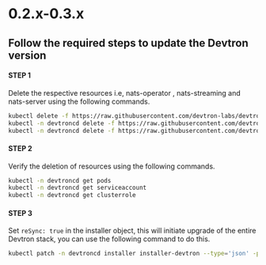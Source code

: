 # 0.2.x-0.3.x

## Follow the required steps to update the Devtron version

#### STEP 1

Delete the respective resources i.e, nats-operator , nats-streaming and nats-server using the following commands.

```bash
kubectl delete -f https://raw.githubusercontent.com/devtron-labs/devtron/v0.2.37/manifests/yamls/nats-operator.yaml
kubectl -n devtroncd delete -f https://raw.githubusercontent.com/devtron-labs/devtron/v0.2.37/manifests/yamls/nats-streaming.yaml
kubectl -n devtroncd delete -f https://raw.githubusercontent.com/devtron-labs/devtron/v0.2.37/manifests/yamls/nats-server.yaml
```

#### STEP 2

Verify the deletion of resources using the following commands.

```bash
kubectl -n devtroncd get pods 
kubectl -n devtroncd get serviceaccount
kubectl -n devtroncd get clusterrole
```

#### STEP 3

Set `reSync: true` in the installer object, this will initiate upgrade of the entire Devtron stack, you can use the following command to do this.

```bash
kubectl patch -n devtroncd installer installer-devtron --type='json' -p='[{"op": "add", "path": "/spec/reSync", "value": true }]'
```
